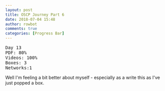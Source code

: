 ```yaml
---
layout: post
title: OSCP Journey Part 6
date: 2018-07-04 15:48
author: rowbot
comments: true
categories: [Progress Bar]
---
```

<pre class="hljs css"><span class="hljs-selector-tag">Day</span> 13
<span class="hljs-selector-tag">PDF</span>: 80%
<span class="hljs-selector-tag">Videos</span>: 100%
<span class="hljs-selector-tag">Boxes</span>: 3
<span class="hljs-selector-tag">Networks</span><span class="hljs-selector-pseudo">:1</span></pre>
Well I'm feeling a bit better about myself - especially as a write this as I've just popped a box.
